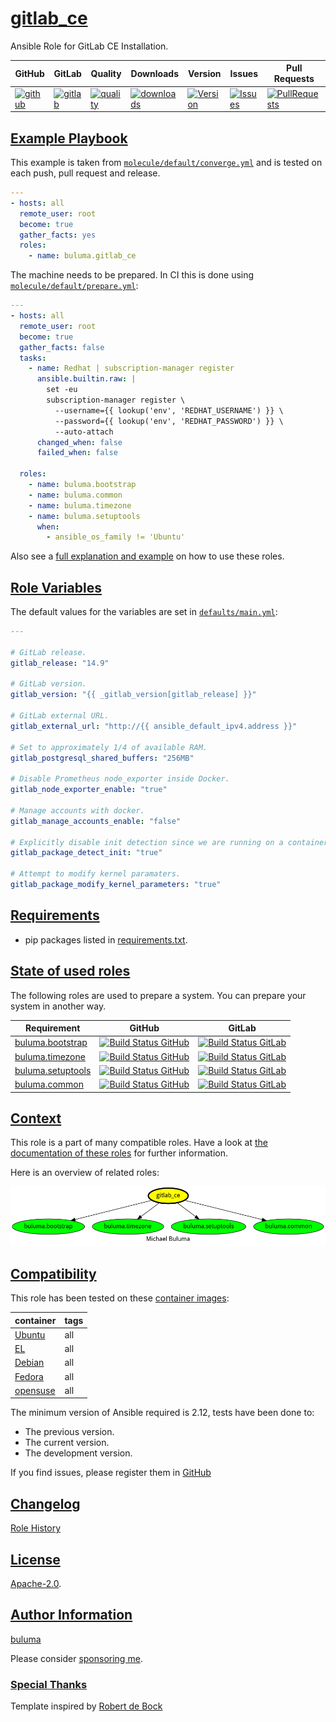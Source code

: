 # [gitlab_ce](#gitlab_ce)

Ansible Role for GitLab CE Installation.

|GitHub|GitLab|Quality|Downloads|Version|Issues|Pull Requests|
|------|------|-------|---------|-------|------|-------------|
|[![github](https://github.com/buluma/ansible-role-gitlab_ce/workflows/Ansible%20Molecule/badge.svg)](https://github.com/buluma/ansible-role-gitlab_ce/actions)|[![gitlab](https://gitlab.com/shadowwalker/ansible-role-gitlab_ce/badges/master/pipeline.svg)](https://gitlab.com/shadowwalker/ansible-role-gitlab_ce)|[![quality](https://img.shields.io/ansible/quality/58932)](https://galaxy.ansible.com/buluma/gitlab_ce)|[![downloads](https://img.shields.io/ansible/role/d/58932)](https://galaxy.ansible.com/buluma/gitlab_ce)|[![Version](https://img.shields.io/github/release/buluma/ansible-role-gitlab_ce.svg)](https://github.com/buluma/ansible-role-gitlab_ce/releases/)|[![Issues](https://img.shields.io/github/issues/buluma/ansible-role-gitlab_ce.svg)](https://github.com/buluma/ansible-role-gitlab_ce/issues/)|[![PullRequests](https://img.shields.io/github/issues-pr-closed-raw/buluma/ansible-role-gitlab_ce.svg)](https://github.com/buluma/ansible-role-gitlab_ce/pulls/)|

## [Example Playbook](#example-playbook)

This example is taken from [`molecule/default/converge.yml`](https://github.com/buluma/ansible-role-gitlab_ce/blob/master/molecule/default/converge.yml) and is tested on each push, pull request and release.

```yaml
---
- hosts: all
  remote_user: root
  become: true
  gather_facts: yes
  roles:
    - name: buluma.gitlab_ce
```

The machine needs to be prepared. In CI this is done using [`molecule/default/prepare.yml`](https://github.com/buluma/ansible-role-gitlab_ce/blob/master/molecule/default/prepare.yml):

```yaml
---
- hosts: all
  remote_user: root
  become: true
  gather_facts: false
  tasks:
    - name: Redhat | subscription-manager register
      ansible.builtin.raw: |
        set -eu
        subscription-manager register \
          --username={{ lookup('env', 'REDHAT_USERNAME') }} \
          --password={{ lookup('env', 'REDHAT_PASSWORD') }} \
          --auto-attach
      changed_when: false
      failed_when: false

  roles:
    - name: buluma.bootstrap
    - name: buluma.common
    - name: buluma.timezone
    - name: buluma.setuptools
      when:
        - ansible_os_family != 'Ubuntu'
```

Also see a [full explanation and example](https://buluma.github.io/how-to-use-these-roles.html) on how to use these roles.

## [Role Variables](#role-variables)

The default values for the variables are set in [`defaults/main.yml`](https://github.com/buluma/ansible-role-gitlab_ce/blob/master/defaults/main.yml):

```yaml
---

# GitLab release.
gitlab_release: "14.9"

# GitLab version.
gitlab_version: "{{ _gitlab_version[gitlab_release] }}"

# GitLab external URL.
gitlab_external_url: "http://{{ ansible_default_ipv4.address }}"

# Set to approximately 1/4 of available RAM.
gitlab_postgresql_shared_buffers: "256MB"

# Disable Prometheus node_exporter inside Docker.
gitlab_node_exporter_enable: "true"

# Manage accounts with docker.
gitlab_manage_accounts_enable: "false"

# Explicitly disable init detection since we are running on a container.
gitlab_package_detect_init: "true"

# Attempt to modify kernel paramaters.
gitlab_package_modify_kernel_parameters: "true"
```

## [Requirements](#requirements)

- pip packages listed in [requirements.txt](https://github.com/buluma/ansible-role-gitlab_ce/blob/master/requirements.txt).

## [State of used roles](#state-of-used-roles)

The following roles are used to prepare a system. You can prepare your system in another way.

| Requirement | GitHub | GitLab |
|-------------|--------|--------|
|[buluma.bootstrap](https://galaxy.ansible.com/buluma/bootstrap)|[![Build Status GitHub](https://github.com/buluma/ansible-role-bootstrap/workflows/Ansible%20Molecule/badge.svg)](https://github.com/buluma/ansible-role-bootstrap/actions)|[![Build Status GitLab](https://gitlab.com/shadowwalker/ansible-role-bootstrap/badges/master/pipeline.svg)](https://gitlab.com/shadowwalker/ansible-role-bootstrap)|
|[buluma.timezone](https://galaxy.ansible.com/buluma/timezone)|[![Build Status GitHub](https://github.com/buluma/ansible-role-timezone/workflows/Ansible%20Molecule/badge.svg)](https://github.com/buluma/ansible-role-timezone/actions)|[![Build Status GitLab](https://gitlab.com/shadowwalker/ansible-role-timezone/badges/master/pipeline.svg)](https://gitlab.com/shadowwalker/ansible-role-timezone)|
|[buluma.setuptools](https://galaxy.ansible.com/buluma/setuptools)|[![Build Status GitHub](https://github.com/buluma/ansible-role-setuptools/workflows/Ansible%20Molecule/badge.svg)](https://github.com/buluma/ansible-role-setuptools/actions)|[![Build Status GitLab](https://gitlab.com/shadowwalker/ansible-role-setuptools/badges/master/pipeline.svg)](https://gitlab.com/shadowwalker/ansible-role-setuptools)|
|[buluma.common](https://galaxy.ansible.com/buluma/common)|[![Build Status GitHub](https://github.com/buluma/ansible-role-common/workflows/Ansible%20Molecule/badge.svg)](https://github.com/buluma/ansible-role-common/actions)|[![Build Status GitLab](https://gitlab.com/shadowwalker/ansible-role-common/badges/master/pipeline.svg)](https://gitlab.com/shadowwalker/ansible-role-common)|

## [Context](#context)

This role is a part of many compatible roles. Have a look at [the documentation of these roles](https://buluma.github.io/) for further information.

Here is an overview of related roles:

![dependencies](https://raw.githubusercontent.com/buluma/ansible-role-gitlab_ce/png/requirements.png "Dependencies")

## [Compatibility](#compatibility)

This role has been tested on these [container images](https://hub.docker.com/u/buluma):

|container|tags|
|---------|----|
|[Ubuntu](https://hub.docker.com/repository/docker/buluma/ubuntu/general)|all|
|[EL](https://hub.docker.com/repository/docker/buluma/enterpriselinux/general)|all|
|[Debian](https://hub.docker.com/repository/docker/buluma/debian/general)|all|
|[Fedora](https://hub.docker.com/repository/docker/buluma/fedora/general)|all|
|[opensuse](https://hub.docker.com/repository/docker/buluma/opensuse/general)|all|

The minimum version of Ansible required is 2.12, tests have been done to:

- The previous version.
- The current version.
- The development version.

If you find issues, please register them in [GitHub](https://github.com/buluma/ansible-role-gitlab_ce/issues)

## [Changelog](#changelog)

[Role History](https://github.com/buluma/ansible-role-gitlab_ce/blob/master/CHANGELOG.md)

## [License](#license)

[Apache-2.0](https://github.com/buluma/ansible-role-gitlab_ce/blob/master/LICENSE).

## [Author Information](#author-information)

[buluma](https://buluma.github.io/)

Please consider [sponsoring me](https://github.com/sponsors/buluma).

### [Special Thanks](#special-thanks)

Template inspired by [Robert de Bock](https://github.com/robertdebock)
